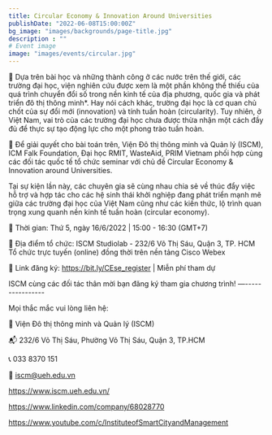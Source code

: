 ```yaml
---
title: Circular Economy & Innovation Around Universities
publishDate: "2022-06-08T15:00:00Z"
bg_image: "images/backgrounds/page-title.jpg"
description : ""
# Event image
image: "images/events/circular.jpg"
---
```


<!--StartFragment-->


🌠 Dựa trên bài học và những thành công ở các nước trên thế giới, các trường đại học, viện nghiên cứu được xem là một phần không thể thiếu của quá trình chuyển đổi số trong nền kinh tế của địa phương, quốc gia và phát triển đô thị thông minh*. Hay nói cách khác, trường đại học là cơ quan chủ chốt của sự đổi mới (innovation) và tính tuần hoàn (circularity). Tuy nhiên, ở Việt Nam, vai trò của các trường đại học chưa được thừa nhận một cách đầy đủ để thực sự tạo động lực cho một phong trào tuần hoàn.

🌠 Để giải quyết cho bài toán trên, Viện Đô thị thông minh và Quản lý (ISCM), ICM Falk Foundation, Đại học RMIT, WasteAid, PRIM Vietnam phối hợp cùng các đối tác quốc tế tổ chức seminar với chủ đề Circular Economy & Innovation around Universities.

Tại sự kiện lần này, các chuyên gia sẽ cùng nhau chia sẻ về thúc đẩy việc hỗ trợ và hợp tác cho các hệ sinh thái khởi nghiệp đang phát triển mạnh mẽ giữa các trường đại học của Việt Nam cũng như các kiến thức, lộ trình quan trọng xung quanh nền kinh tế tuần hoàn (circular economy).

🌠 Thời gian: Thứ 5, ngày 16/6/2022 | 15:00 - 16:30 (GMT+7)

🌠 Địa điểm tổ chức: ISCM Studiolab - 232/6 Võ Thị Sáu, Quận 3, TP. HCM
Tổ chức trực tuyến (online) đồng thời trên nền tảng Cisco Webex

🌠 Link đăng ký: https://bit.ly/CEse_register | Miễn phí tham dự

ISCM cùng các đối tác thân mời bạn đăng ký tham gia chương trình!
—----------------

Mọi thắc mắc vui lòng liên hệ:

🔰 Viện Đô thị thông minh và Quản lý (ISCM)

📬 232/6 Võ Thị Sáu, Phường Võ Thị Sáu, Quận 3, TP.HCM

📞 033 8370 151

📩 iscm@ueh.edu.vn

https://www.iscm.ueh.edu.vn/

https://www.linkedin.com/company/68028770

https://www.youtube.com/c/InstituteofSmartCityandManagement